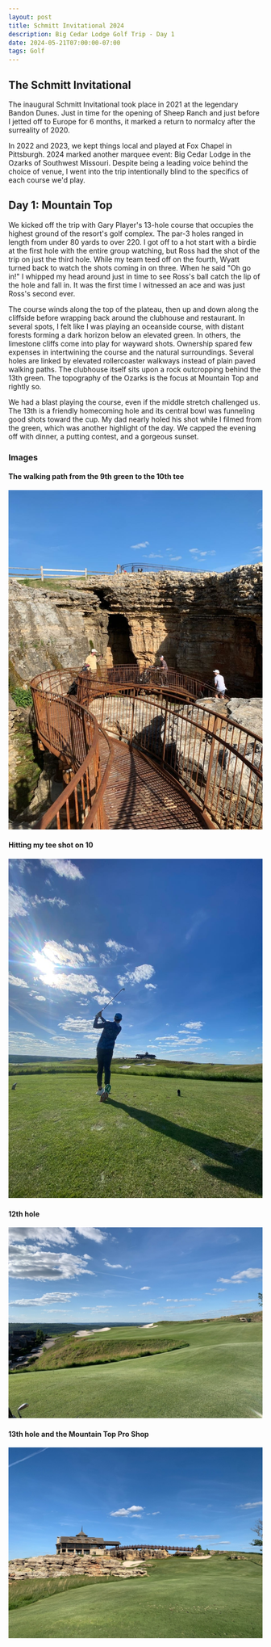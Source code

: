 ```yaml
---
layout: post
title: Schmitt Invitational 2024
description: Big Cedar Lodge Golf Trip - Day 1
date: 2024-05-21T07:00:00-07:00
tags: Golf
---
```

## The Schmitt Invitational
The inaugural Schmitt Invitational took place in 2021 at the legendary Bandon Dunes. Just in time for the opening of Sheep Ranch and just before I jetted off to Europe for 6 months, it marked a return to normalcy after the surreality of 2020. 

In 2022 and 2023, we kept things local and played at Fox Chapel in Pittsburgh. 2024 marked another marquee event: Big Cedar Lodge in the Ozarks of Southwest Missouri. Despite being a leading voice behind the choice of venue, I went into the trip intentionally blind to the specifics of each course we'd play.

## Day 1: Mountain Top
We kicked off the trip with Gary Player's 13-hole course that occupies the highest ground of the resort's golf complex. The par-3 holes ranged in length from under 80 yards to over 220. I got off to a hot start with a birdie at the first hole with the entire group watching, but Ross had the shot of the trip on just the third hole. While my team teed off on the fourth, Wyatt turned back to watch the shots coming in on three. When he said "Oh go in!" I whipped my head around just in time to see Ross's ball catch the lip of the hole and fall in. It was the first time I witnessed an ace and was just Ross's second ever. 

The course winds along the top of the plateau, then up and down along the cliffside before wrapping back around the clubhouse and restaurant. In several spots, I felt like I was playing an oceanside course, with distant forests forming a dark horizon below an elevated green. In others, the limestone cliffs come into play for wayward shots. Ownership spared few expenses in intertwining the course and the natural surroundings. Several holes are linked by elevated rollercoaster walkways instead of plain paved walking paths. The clubhouse itself sits upon a rock outcropping behind the 13th green. The topography of the Ozarks is the focus at Mountain Top and rightly so.

We had a blast playing the course, even if the middle stretch challenged us. The 13th is a friendly homecoming hole and its central bowl was funneling good shots toward the cup. My dad nearly holed his shot while I filmed from the green, which was another highlight of the day. We capped the evening off with dinner, a putting contest, and a gorgeous sunset.
### Images
#### The walking path from the 9th green to the 10th tee 
![A walking path climbs through the cliffs from the 9th green to the 10th tee](../docs/assets/images/golf/mtn_top_path.jpg)

#### Hitting my tee shot on 10
![My tee shot on 10](../docs/assets/images/golf/mtn_top_swing.jpg)

#### 12th hole
![The 12th hole at Mountain Top](../docs/assets/images/golf/mtn_top_12.jpg)

#### 13th hole and the Mountain Top Pro Shop
![The 13th hole and pro shop at Mountain Top](../docs/assets/images/golf/mtn_top_club.jpg)